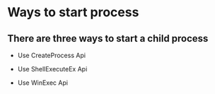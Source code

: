 # Ways to start process
## There are three ways to start a child process<br/>

* Use CreateProcess Api

* Use ShellExecuteEx Api

* Use WinExec Api





